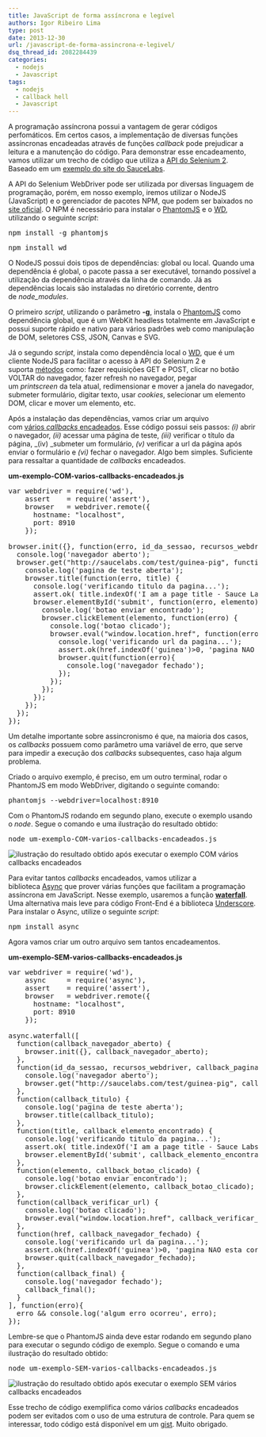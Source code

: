 ```yaml
---
title: JavaScript de forma assíncrona e legível
authors: Igor Ribeiro Lima
type: post
date: 2013-12-30
url: /javascript-de-forma-assincrona-e-legivel/
dsq_thread_id: 2082284439
categories:
  - nodejs
  - Javascript
tags:
  - nodejs
  - callback hell
  - Javascript
---
```


A programação assíncrona possui a vantagem de gerar códigos perfomáticos. Em certos casos, a implementação de diversas funções assíncronas encadeadas através de funções _callback_ pode prejudicar a leitura e a manutenção do código. Para demonstrar esse encadeamento, vamos utilizar um trecho de código que utiliza a [API do Selenium 2][1]. Baseado em um [exemplo do site do SauceLabs][2].

A API do Selenium WebDriver pode ser utilizada por diversas linguagem de programação, porém, em nosso exemplo, iremos utilizar o NodeJS (JavaScript) e o gerenciador de pacotes NPM, que podem ser baixados no [site oficial][3]. O NPM é necessário para instalar o [PhantomJS][4] e o [WD][5], utilizando o seguinte _script_:

<pre class="lang-ssh">npm install -g phantomjs</pre>

<pre class="lang-ssh">npm install wd</pre>

O NodeJS possui dois tipos de dependências: global ou local. Quando uma dependência é global, o pacote passa a ser executável, tornando possível a utilização da dependência através da linha de comando. Já as dependências locais são instaladas no diretório corrente, dentro de _node_modules_.

O primeiro _script_, utilizando o parâmetro **-g**, instala o [PhantomJS][4] como dependência global, que é um WebKit headless totalmente em JavaScript e possui suporte rápido e nativo para vários padrões web como manipulação de DOM, seletores CSS, JSON, Canvas e SVG.

Já o segundo _script_, instala como dependência local o [WD][5], que é um cliente NodeJS para facilitar o acesso à API do Selenium 2 e suporta [métodos][6] como: fazer requisições GET e POST, clicar no botão VOLTAR do navegador, fazer refresh no navegador, pegar um _printscreen_ da tela atual, redimensionar e mover a janela do navegador, submeter formulário, digitar texto, usar _cookies_, selecionar um elemento DOM, clicar e mover um elemento, etc.

Após a instalação das dependências, vamos criar um arquivo com [vários _callbacks_ encadeados][7]. Esse código possui seis passos: _(i)_ abrir o navegador, _(ii)_ acessar uma página de teste, _(iii)_ verificar o título da página, _(iv) _submeter um formulário, _(v)_ verificar a url da página após enviar o formulário e _(vi)_ fechar o navegador. Algo bem simples. Suficiente para ressaltar a quantidade de _callbacks_ encadeados.

**um-exemplo-COM-varios-callbacks-encadeados.js**

<pre class="lang-js">var webdriver = require('wd'),
    assert    = require('assert'),
    browser   = webdriver.remote({
      hostname: "localhost",
      port: 8910
    });

browser.init({}, function(erro, id_da_sessao, recursos_webdriver) {
  console.log('navegador aberto');
  browser.get("http://saucelabs.com/test/guinea-pig", function(erro) {
    console.log('pagina de teste aberta');
    browser.title(function(erro, title) {
      console.log('verificando titulo da pagina...');
      assert.ok( title.indexOf('I am a page title - Sauce Labs')===0, 'titulo NAO esta correto');
      browser.elementById('submit', function(erro, elemento) {
        console.log('botao enviar encontrado');
        browser.clickElement(elemento, function(erro) {
          console.log('botao clicado');
          browser.eval("window.location.href", function(erro, href) {
            console.log('verificando url da pagina...');
            assert.ok(href.indexOf('guinea')&gt;0, 'pagina NAO esta correta');
            browser.quit(function(erro){
              console.log('navegador fechado');
            });
          });
        });
      });
    });
  });
});</pre>

Um detalhe importante sobre assincronismo é que, na maioria dos casos, os _callbacks_ possuem como parâmetro uma variável de erro, que serve para impedir a execução dos _callbacks_ subsequentes, caso haja algum problema.

Criado o arquivo exemplo, é preciso, em um outro terminal, rodar o PhantomJS em modo WebDriver, digitando o seguinte comando:

<pre class="lang-ssh">phantomjs --webdriver=localhost:8910</pre>

Com o PhantomJS rodando em segundo plano, execute o exemplo usando o _node_. Segue o comando e uma ilustração do resultado obtido:

<pre class="lang-ssh">node um-exemplo-COM-varios-callbacks-encadeados.js</pre>

![ilustração do resultado obtido após executar o exemplo COM vários callbacks encadeados][8]

Para evitar tantos _callbacks_ encadeados, vamos utilizar a biblioteca [Async][9] que prover várias funções que facilitam a programação assíncrona em JavaScript. Nesse exemplo, usaremos a função [**waterfall**][10]. Uma alternativa mais leve para código Front-End é a biblioteca [Underscore][11]. Para instalar o Async, utilize o seguinte _script_:

<pre class="lang-ssh">npm install async</pre>

Agora vamos criar um outro arquivo sem tantos encadeamentos.

**um-exemplo-SEM-varios-callbacks-encadeados.js**

<pre class="lang-js">var webdriver = require('wd'),
    async     = require('async'),
    assert    = require('assert'),
    browser   = webdriver.remote({
      hostname: "localhost",
      port: 8910
    });

async.waterfall([
  function(callback_navegador_aberto) {
    browser.init({}, callback_navegador_aberto);
  },
  function(id_da_sessao, recursos_webdriver, callback_pagina_aberta) {
    console.log('navegador aberto');
    browser.get("http://saucelabs.com/test/guinea-pig", callback_pagina_aberta);
  },
  function(callback_titulo) {
    console.log('pagina de teste aberta');
    browser.title(callback_titulo);
  },
  function(title, callback_elemento_encontrado) {
    console.log('verificando titulo da pagina...');
    assert.ok( title.indexOf('I am a page title - Sauce Labs')===0, 'titulo NAO esta correto');
    browser.elementById('submit', callback_elemento_encontrado);
  },
  function(elemento, callback_botao_clicado) {
    console.log('botao enviar encontrado');
    browser.clickElement(elemento, callback_botao_clicado);
  },
  function(callback_verificar_url) {
    console.log('botao clicado');
    browser.eval("window.location.href", callback_verificar_url);
  },
  function(href, callback_navegador_fechado) {
    console.log('verificando url da pagina...');
    assert.ok(href.indexOf('guinea')&gt;0, 'pagina NAO esta correta');
    browser.quit(callback_navegador_fechado);
  },
  function(callback_final) {
    console.log('navegador fechado');
    callback_final();
  }
], function(erro){
  erro && console.log('algum erro ocorreu', erro);
});</pre>

Lembre-se que o PhantomJS ainda deve estar rodando em segundo plano para executar o segundo código de exemplo. Segue o comando e uma ilustração do resultado obtido:

<pre class="lang-ssh">node um-exemplo-SEM-varios-callbacks-encadeados.js</pre>

![ilustração do resultado obtido após executar o exemplo SEM vários callbacks encadeados][12]

Esse trecho de código exemplifica como vários _callbacks_ encadeados podem ser evitados com o uso de uma estrutura de controle. Para quem se interessar, todo código está disponível em um [gist][13]. Muito obrigado.

 [1]: http://tableless.com.br/introducao-ao-selenium-2/ "Introdução ao Selenium 2"
 [2]: https://saucelabs.com/docs/ondemand/getting-started/env/js/se2/linux "Exemplo oficial do SauceLabs de como utilizar o Selenium 2 com o NodeJS"
 [3]: http://nodejs.org/download/ "Site oficial do NodeJS"
 [4]: http://phantomjs.org/ "Site oficial do PhantomJS"
 [5]: https://github.com/admc/wd "Repositório GitHub do WD"
 [6]: https://github.com/admc/wd/blob/master/doc/api.md "Documentação da API do WD"
 [7]: http://callbackhell.com/ "Introdução sobre callback hell - vários callbacks encadeados"
 [8]: https://a248.e.akamai.net/camo.github.com/4e876b931ca0cd673f3707ebdc8bd60407ae1b9d/687474703a2f2f69313336382e70686f746f6275636b65742e636f6d2f616c62756d732f61673138322f69676f727269626569726f6c696d612f756d2d6578656d706c6f2d434f4d2d766172696f732d63616c6c6261636b732d656e6361646561646f735f7a707362636262323735642e706e67
 [9]: https://github.com/caolan/async "Repositório GitHub da biblioteca Async"
 [10]: https://github.com/caolan/async#waterfall "âncora para as especificações da função waterfall da biblioteca Async"
 [11]: http://underscorejs.org/ "Site oficial da biblioteca Underscore"
 [12]: http://i1368.photobucket.com/albums/ag182/igorribeirolima/um-exemplo-SEM-varios-callbacks-encadeados_zps1a8a9ad0.png
 [13]: https://gist.github.com/igorlima/7930016 "Gist - Javascript de forma assíncrona e elegível"